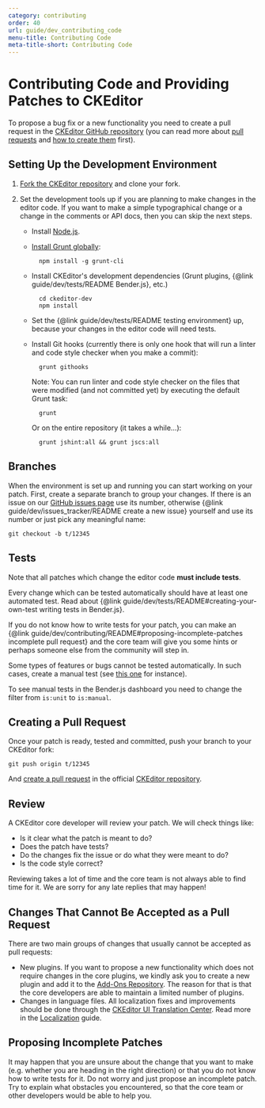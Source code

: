 ```yaml
---
category: contributing
order: 40
url: guide/dev_contributing_code
menu-title: Contributing Code
meta-title-short: Contributing Code
---
```

<!--
Copyright (c) 2003-2018, CKSource - Frederico Knabben. All rights reserved.
For licensing, see LICENSE.md.
-->

# Contributing Code and Providing Patches to CKEditor

To propose a bug fix or a new functionality you need to create a pull request in the [CKEditor GitHub repository](https://github.com/ckeditor/ckeditor-dev) (you can read more about [pull requests](https://help.github.com/articles/using-pull-requests/) and [how to create them](https://help.github.com/articles/creating-a-pull-request/) first).

## Setting Up the Development Environment

1. [Fork the CKEditor repository](https://help.github.com/articles/fork-a-repo/) and clone your fork.
1. Set the development tools up if you are planning to make changes in the editor code. If you want to make a simple typographical change or a change in the comments or API docs, then you can skip the next steps.

	* Install [Node.js](https://nodejs.org/).
	* [Install Grunt globally](http://gruntjs.com/getting-started):

			npm install -g grunt-cli

	* Install CKEditor's development dependencies (Grunt plugins, {@link guide/dev/tests/README Bender.js}, etc.)

			cd ckeditor-dev
			npm install

	* Set the {@link guide/dev/tests/README testing environment} up, because your changes in the editor code will need tests.
	* Install Git hooks (currently there is only one hook that will run a linter and code style checker when you make a commit):

			grunt githooks

		Note: You can run linter and code style checker on the files that were modified (and not committed yet) by executing the default Grunt task:

			grunt

		Or on the entire repository (it takes a while...):

			grunt jshint:all && grunt jscs:all

## Branches

When the environment is set up and running you can start working on your patch. First, create a separate branch to group your changes. If there is an issue on our [GitHub issues page](https://github.com/ckeditor/ckeditor-dev/issues) use its number, otherwise {@link guide/dev/issues_tracker/README create a new issue} yourself and use its number or just pick any meaningful name:

	git checkout -b t/12345

## Tests

Note that all patches which change the editor code **must include tests**.

Every change which can be tested automatically should have at least one automated test. Read about {@link guide/dev/tests/README#creating-your-own-test writing tests in Bender.js}.

<info-box hint=""> If you do not know how to write tests for your patch, you can make an {@link guide/dev/contributing/README#proposing-incomplete-patches incomplete pull request} and the core team will give you some hints or perhaps someone else from the community will step in.
</info-box>

Some types of features or bugs cannot be tested automatically. In such cases, create a manual test (see [this one](https://github.com/ckeditor/ckeditor-dev/tree/master/tests/tickets/12735) for instance).

<info-box hint=""> To see manual tests in the Bender.js dashboard you need to change the filter from <code>is:unit</code> to <code>is:manual</code>.
</info-box>

## Creating a Pull Request

Once your patch is ready, tested and committed, push your branch to your CKEditor fork:

	git push origin t/12345

And [create a pull request](https://help.github.com/articles/creating-a-pull-request/) in the official [CKEditor repository](https://github.com/ckeditor/ckeditor-dev).

## Review

A CKEditor core developer will review your patch. We will check things like:

* Is it clear what the patch is meant to do?
* Does the patch have tests?
* Do the changes fix the issue or do what they were meant to do?
* Is the code style correct?

Reviewing takes a lot of time and the core team is not always able to find time for it. We are sorry for any late replies that may happen!

## Changes That Cannot Be Accepted as a Pull Request

There are two main groups of changes that usually cannot be accepted as pull requests:

* New plugins. If you want to propose a new functionality which does not require changes in the core plugins, we kindly ask you to create a new plugin and add it to the [Add-Ons Repository](https://ckeditor.com/cke4/addons/plugins/all). The reason for that is that the core developers are able to maintain a limited number of plugins.
* Changes in language files. All localization fixes and improvements should be done through the [CKEditor UI Translation Center](https://www.transifex.net/projects/p/ckeditor/). Read more in the [Localization](http://docs.cksource.com/CKEditor_3.x/Developers_Guide/Localization) guide.

## Proposing Incomplete Patches

It may happen that you are unsure about the change that you want to make (e.g. whether you are heading in the right direction) or that you do not know how to write tests for it. Do not worry and just propose an incomplete patch. Try to explain what obstacles you encountered, so that the core team or other developers would be able to help you.
